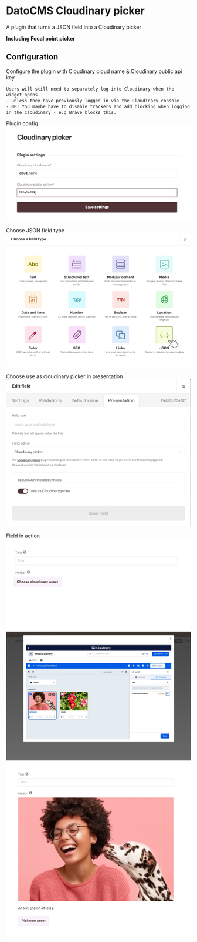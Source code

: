 # DatoCMS Cloudinary picker

A plugin that turns a JSON field into a Cloudinary picker

**Including Focal point picker**

## Configuration

Configure the plugin with Cloudinary cloud name & Cloudinary public api key

```
Users will still need to separately log into Cloudinary when the widget opens.
- unless they have previously logged in via the Cloudinary console
- NB! You maybe have to disable trackers and add blocking when logging in the Cloudinary - e.g Brave blocks this.
```

Plugin config
![Demo](docs/config.jpg)

Choose JSON field type
![Demo](docs/field_type.jpg)

Choose use as cloudinary picker in presentation
![Demo](docs/json-presentation.jpg)

Field in action
![Demo](docs/cloudinary-asset-button.jpg)
![Demo](docs/cloudinary-web-app.jpg)
![Demo](docs/final-result.jpg)
